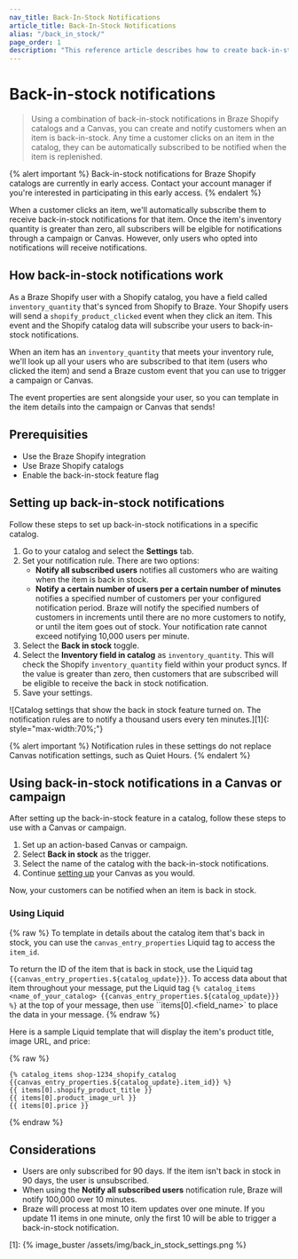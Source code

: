 ```yaml
---
nav_title: Back-In-Stock Notifications
article_title: Back-In-Stock Notifications
alias: "/back_in_stock/"
page_order: 1
description: "This reference article describes how to create back-in-stock notifications in Braze Shopify catalogs."
---
```


# Back-in-stock notifications

> Using a combination of back-in-stock notifications in Braze Shopify catalogs and a Canvas, you can create and notify customers when an item is back-in-stock. Any time a customer clicks on an item in the catalog, they can be automatically subscribed to be notified when the item is replenished.

{% alert important %}
Back-in-stock notifications for Braze Shopify catalogs are currently in early access. Contact your account manager if you're interested in participating in this early access.
{% endalert %}

When a customer clicks an item, we'll automatically subscribe them to receive back-in-stock notifications for that item. Once the item's inventory quantity is greater than zero, all subscribers will be elgible for notifications through a campaign or Canvas. However, only users who opted into notifications will receive notifications. 

## How back-in-stock notifications work

As a Braze Shopify user with a Shopify catalog, you have a field called `inventory_quantity` that's synced from Shopify to Braze. Your Shopify users will send a `shopify_product_clicked` event when they click an item. This event and the Shopify catalog data will subscribe your users to back-in-stock notifications.

When an item has an `inventory_quantity` that meets your inventory rule, we'll look up all your users who are subscribed to that item (users who clicked the item) and send a Braze custom event that you can use to trigger a campaign or Canvas.

The event properties are sent alongside your user, so you can template in the item details into the campaign or Canvas that sends!

## Prerequisities

- Use the Braze Shopify integration
- Use Braze Shopify catalogs
- Enable the back-in-stock feature flag

## Setting up back-in-stock notifications

Follow these steps to set up back-in-stock notifications in a specific catalog.

1. Go to your catalog and select the **Settings** tab.
2. Set your notification rule. There are two options:
    - **Notify all subscribed users** notifies all customers who are waiting when the item is back in stock. 
    - **Notify a certain number of users per a certain number of minutes** notifies a specified number of customers per your configured notification period. Braze will notify the specified numbers of customers in increments until there are no more customers to notify, or until the item goes out of stock. Your notification rate cannot exceed notifying 10,000 users per minute.
3. Select the **Back in stock** toggle.
4. Select the **Inventory field in catalog** as `inventory_quantity`. This will check the Shopify `inventory_quantity` field within your product syncs. If the value is greater than zero, then customers that are subscribed will be eligible to receive the back in stock notification.
5. Save your settings.

![Catalog settings that show the back in stock feature turned on. The notification rules are to notify a thousand users every ten minutes.][1]{: style="max-width:70%;"}

{% alert important %}
Notification rules in these settings do not replace Canvas notification settings, such as Quiet Hours.
{% endalert %}

## Using back-in-stock notifications in a Canvas or campaign

After setting up the back-in-stock feature in a catalog, follow these steps to use with a Canvas or campaign.

1. Set up an action-based Canvas or campaign.
2. Select **Back in stock** as the trigger.
3. Select the name of the catalog with the back-in-stock notifications.
4. Continue [setting up]({{site.baseurl}}/user_guide/engagement_tools/canvas/create_a_canvas/create_a_canvas/) your Canvas as you would.

Now, your customers can be notified when an item is back in stock.

### Using Liquid
{% raw %}
To template in details about the catalog item that's back in stock, you can use the `canvas_entry_properties` Liquid tag to access the `item_id`. 

To return the ID of the item that is back in stock, use the Liquid tag ``{{canvas_entry_properties.${catalog_update}}}``. To access data about that item throughout your message, put the Liquid tag  ``{% catalog_items <name_of_your_catalog> {{canvas_entry_properties.${catalog_update}}} %}`` at the top of your message, then use ``items[0].<field_name>` to place the data in your message.
{% endraw %}

Here is a sample Liquid template that will display the item's product title, image URL, and price:

{% raw %}
```liquid
{% catalog_items shop-1234_shopify_catalog {{canvas_entry_properties.${catalog_update}.item_id}} %}
{{ items[0].shopify_product_title }}
{{ items[0].product_image_url }}
{{ items[0].price }}
```
{% endraw %}

## Considerations

- Users are only subscribed for 90 days. If the item isn't back in stock in 90 days, the user is unsubscribed.
- When using the **Notify all subscribed users** notification rule, Braze will notify 100,000 over 10 minutes.
- Braze will process at most 10 item updates over one minute. If you update 11 items in one minute, only the first 10 will be able to trigger a back-in-stock notification.

[1]: {% image_buster /assets/img/back_in_stock_settings.png %} 